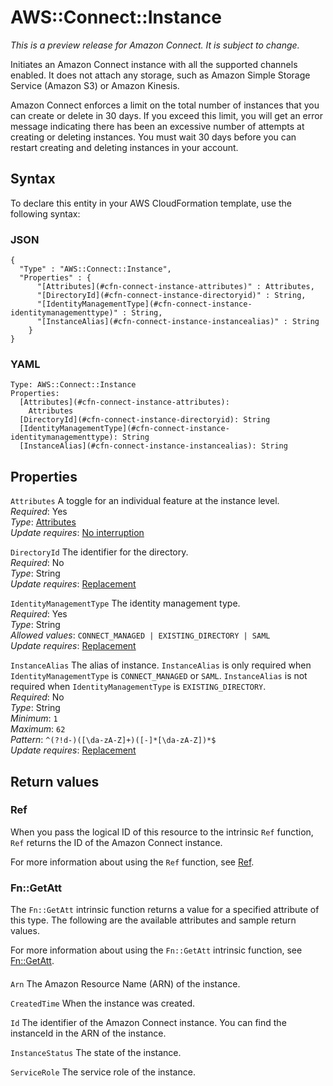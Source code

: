 # AWS::Connect::Instance<a name="aws-resource-connect-instance"></a>

*This is a preview release for Amazon Connect\. It is subject to change\.*

Initiates an Amazon Connect instance with all the supported channels enabled\. It does not attach any storage, such as Amazon Simple Storage Service \(Amazon S3\) or Amazon Kinesis\.

Amazon Connect enforces a limit on the total number of instances that you can create or delete in 30 days\. If you exceed this limit, you will get an error message indicating there has been an excessive number of attempts at creating or deleting instances\. You must wait 30 days before you can restart creating and deleting instances in your account\.

## Syntax<a name="aws-resource-connect-instance-syntax"></a>

To declare this entity in your AWS CloudFormation template, use the following syntax:

### JSON<a name="aws-resource-connect-instance-syntax.json"></a>

```
{
  "Type" : "AWS::Connect::Instance",
  "Properties" : {
      "[Attributes](#cfn-connect-instance-attributes)" : Attributes,
      "[DirectoryId](#cfn-connect-instance-directoryid)" : String,
      "[IdentityManagementType](#cfn-connect-instance-identitymanagementtype)" : String,
      "[InstanceAlias](#cfn-connect-instance-instancealias)" : String
    }
}
```

### YAML<a name="aws-resource-connect-instance-syntax.yaml"></a>

```
Type: AWS::Connect::Instance
Properties: 
  [Attributes](#cfn-connect-instance-attributes): 
    Attributes
  [DirectoryId](#cfn-connect-instance-directoryid): String
  [IdentityManagementType](#cfn-connect-instance-identitymanagementtype): String
  [InstanceAlias](#cfn-connect-instance-instancealias): String
```

## Properties<a name="aws-resource-connect-instance-properties"></a>

`Attributes`  <a name="cfn-connect-instance-attributes"></a>
A toggle for an individual feature at the instance level\.  
*Required*: Yes  
*Type*: [Attributes](aws-properties-connect-instance-attributes.md)  
*Update requires*: [No interruption](https://docs.aws.amazon.com/AWSCloudFormation/latest/UserGuide/using-cfn-updating-stacks-update-behaviors.html#update-no-interrupt)

`DirectoryId`  <a name="cfn-connect-instance-directoryid"></a>
The identifier for the directory\.  
*Required*: No  
*Type*: String  
*Update requires*: [Replacement](https://docs.aws.amazon.com/AWSCloudFormation/latest/UserGuide/using-cfn-updating-stacks-update-behaviors.html#update-replacement)

`IdentityManagementType`  <a name="cfn-connect-instance-identitymanagementtype"></a>
The identity management type\.  
*Required*: Yes  
*Type*: String  
*Allowed values*: `CONNECT_MANAGED | EXISTING_DIRECTORY | SAML`  
*Update requires*: [Replacement](https://docs.aws.amazon.com/AWSCloudFormation/latest/UserGuide/using-cfn-updating-stacks-update-behaviors.html#update-replacement)

`InstanceAlias`  <a name="cfn-connect-instance-instancealias"></a>
The alias of instance\. `InstanceAlias` is only required when `IdentityManagementType` is `CONNECT_MANAGED` or `SAML`\. `InstanceAlias` is not required when `IdentityManagementType` is `EXISTING_DIRECTORY`\.   
*Required*: No  
*Type*: String  
*Minimum*: `1`  
*Maximum*: `62`  
*Pattern*: `^(?!d-)([\da-zA-Z]+)([-]*[\da-zA-Z])*$`  
*Update requires*: [Replacement](https://docs.aws.amazon.com/AWSCloudFormation/latest/UserGuide/using-cfn-updating-stacks-update-behaviors.html#update-replacement)

## Return values<a name="aws-resource-connect-instance-return-values"></a>

### Ref<a name="aws-resource-connect-instance-return-values-ref"></a>

When you pass the logical ID of this resource to the intrinsic `Ref` function, `Ref` returns the ID of the Amazon Connect instance\.

For more information about using the `Ref` function, see [Ref](https://docs.aws.amazon.com/AWSCloudFormation/latest/UserGuide/intrinsic-function-reference-ref.html)\.

### Fn::GetAtt<a name="aws-resource-connect-instance-return-values-fn--getatt"></a>

The `Fn::GetAtt` intrinsic function returns a value for a specified attribute of this type\. The following are the available attributes and sample return values\.

For more information about using the `Fn::GetAtt` intrinsic function, see [Fn::GetAtt](https://docs.aws.amazon.com/AWSCloudFormation/latest/UserGuide/intrinsic-function-reference-getatt.html)\.

#### <a name="aws-resource-connect-instance-return-values-fn--getatt-fn--getatt"></a>

`Arn`  <a name="Arn-fn::getatt"></a>
The Amazon Resource Name \(ARN\) of the instance\.

`CreatedTime`  <a name="CreatedTime-fn::getatt"></a>
When the instance was created\.

`Id`  <a name="Id-fn::getatt"></a>
The identifier of the Amazon Connect instance\. You can find the instanceId in the ARN of the instance\.

`InstanceStatus`  <a name="InstanceStatus-fn::getatt"></a>
The state of the instance\.

`ServiceRole`  <a name="ServiceRole-fn::getatt"></a>
The service role of the instance\.